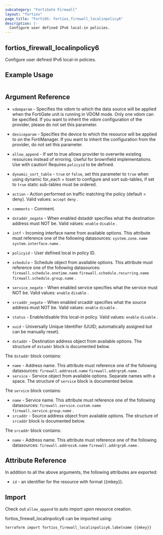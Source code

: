 ```yaml
---
subcategory: "FortiGate Firewall"
layout: "fortios"
page_title: "FortiOS: fortios_firewall_localinpolicy6"
description: |-
  Configure user defined IPv6 local-in policies.
---
```


## fortios_firewall_localinpolicy6
Configure user defined IPv6 local-in policies.

## Example Usage

```hcl

```

## Argument Reference
* `vdomparam` - Specifies the vdom to which the data source will be applied when the FortiGate unit is running in VDOM mode. Only one vdom can be specified. If you want to inherit the vdom configuration of the provider, please do not set this parameter.
* `deviceparam` - Specifies the device to which the resource will be applied to on the FortiManager. If you want to inherit the configuration from the provider, do not set this parameter.
* `allow_append` - If set to true allows provider to overwrite existing resources instead of erroring. Useful for brownfield implementations. Use with caution! Requires `policyid` to be defined.
* `dynamic_sort_table` - `true` or `false`, set this parameter to `true` when using dynamic for_each + toset to configure and sort sub-tables, if set to `true` static sub-tables must be ordered.

* `action` - Action performed on traffic matching the policy (default = deny). Valid values: `accept` `deny` .
* `comments` - Comment.
* `dstaddr_negate` - When enabled dstaddr specifies what the destination address must NOT be. Valid values: `enable` `disable` .
* `intf` - Incoming interface name from available options. This attribute must reference one of the following datasources: `system.zone.name` `system.interface.name` .
* `policyid` - User defined local in policy ID.
* `schedule` - Schedule object from available options. This attribute must reference one of the following datasources: `firewall.schedule.onetime.name` `firewall.schedule.recurring.name` `firewall.schedule.group.name` .
* `service_negate` - When enabled service specifies what the service must NOT be. Valid values: `enable` `disable` .
* `srcaddr_negate` - When enabled srcaddr specifies what the source address must NOT be. Valid values: `enable` `disable` .
* `status` - Enable/disable this local-in policy. Valid values: `enable` `disable` .
* `uuid` - Universally Unique Identifier (UUID; automatically assigned but can be manually reset).
* `dstaddr` - Destination address object from available options. The structure of `dstaddr` block is documented below.

The `dstaddr` block contains:

* `name` - Address name. This attribute must reference one of the following datasources: `firewall.address6.name` `firewall.addrgrp6.name` .
* `service` - Service object from available options. Separate names with a space. The structure of `service` block is documented below.

The `service` block contains:

* `name` - Service name. This attribute must reference one of the following datasources: `firewall.service.custom.name` `firewall.service.group.name` .
* `srcaddr` - Source address object from available options. The structure of `srcaddr` block is documented below.

The `srcaddr` block contains:

* `name` - Address name. This attribute must reference one of the following datasources: `firewall.address6.name` `firewall.addrgrp6.name` .

## Attribute Reference

In addition to all the above arguments, the following attributes are exported:
* `id` - an identifier for the resource with format {{mkey}}.

## Import

Check out `allow_append` to auto import upon resource creation.

fortios_firewall_localinpolicy6 can be imported using:
```sh
terraform import fortios_firewall_localinpolicy6.labelname {{mkey}}
```
